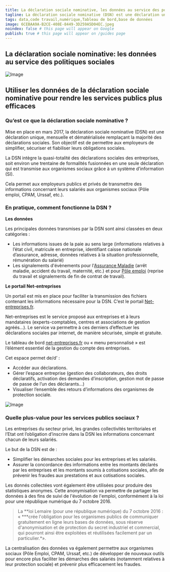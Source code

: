 ```yaml
---
title: La déclaration sociale nominative, les données au service des politiques sociales
tagline: La déclaration sociale nominative (DSN) est une déclaration unique, mensuelle et dématérialisée dont l’objectif est de permettre aux employeurs de simplifier, sécuriser et fiabiliser leurs obligations sociales.
tags: data,code travail,numérique,Tableau de bord,base de données
image: 6CEBAA9A-B2CE-408E-8449-3D259A5D04EC.jpeg
noindex: false # this page will appear on Google
publish: true # this page will appear on /guides page
---
```


## La déclaration sociale nominative: les données au service des politiques sociales

![Image](/images/guides/Déclaration_sociale_nominative_1.png)

## Utiliser les données de la déclaration sociale nominative pour rendre les services publics plus efficaces

### Qu’est ce que la déclaration sociale nominative ?

Mise en place en mars 2017, la déclaration sociale nominative (DSN) est une déclaration unique, mensuelle et dématérialisée remplaçant la majorité des déclarations sociales. Son objectif est de permettre aux employeurs de simplifier, sécuriser et fiabiliser leurs obligations sociales.

La DSN intègre la quasi-totalité des déclarations sociales des entreprises, soit environ une trentaine de formalités fusionnées en une seule déclaration qui est transmise aux organismes sociaux grâce à un système d’information (SI).

Cela permet aux employeurs publics et privés de transmettre des informations concernant leurs salariés aux organismes sociaux (Pôle emploi, CPAM, Urssaf, etc.).

### En pratique, comment fonctionne la DSN ?

**Les données**

Les principales données transmises par la DSN sont ainsi classées en deux catégories :

- Les informations issues de la paie au sens large (informations relatives à l’état civil, matricule en entreprise, identifiant caisse nationale d’assurance, adresse, données relatives à la situation professionnelle, rémunération du salarié)
- Les signalements d'évènements pour l'[Assurance Maladie](https://www.ameli.fr/entreprise) (arrêt maladie, accident du travail, maternité, etc.) et pour [Pôle emploi](https://www.pole-emploi.fr/accueil/) (reprise du travail et signalements de fin de contrat de travail).

**Le portail Net-entreprises**

Un portail est mis en place pour faciliter la transmission des fichiers contenant les informations nécessaire pour la DSN. C’est le portail [Net-entreprises.fr](http://Net-entreprises.fr).

Net-entreprises est le service proposé aux entreprises et à leurs mandataires (experts-comptables, centres et associations de gestion agréés…). Le service va permettre à ces derniers d’effectuer les déclarations sociales par internet, de manière sécurisée, simple et gratuite.

Le tableau de bord [net-entreprises.fr](http://net-entreprises.fr/) ou « menu personnalisé » est l’élément essentiel de la gestion du compte des entreprises.

Cet espace permet de/d’ :

- Accéder aux déclarations.
- Gérer l’espace entreprise (gestion des collaborateurs, des droits déclaratifs, activation des demandes d’inscription, gestion mot de passe de passe de l’un des déclarants…)
- Visualiser l’ensemble des retours d’informations des organismes de protection sociale.

![Image](/images/guides/Déclaration_sociale_nominative_2.png)

### **Quelle plus-value pour les services publics sociaux ?**

Les entreprises du secteur privé, les grandes collectivités territoriales et l’Etat ont l’obligation d’inscrire dans la DSN les informations concernant chacun de leurs salariés.

Le but de la DSN est de :

- Simplifier les démarches sociales pour les entreprises et les salariés.
- Assurer la concordance des informations entre les montants déclarés par les entreprises et les montants soumis à cotisations sociales, afin de prévenir les fraudes aux prestations et aux cotisations sociales.

Les donnés collectées vont également être utilisées pour produire des statistiques anonymes. Cette anonymisation va permettre de partager les données à des fins de suivi de l'évolution de l'emploi, conformément à la loi pour une république numérique du 7 octobre 2016.

> La **loi Lemaire (pour une république numérique) du 7 octobre 2016 : « \***crée l'obligation pour les organismes publics de communiquer gratuitement en ligne leurs bases de données, sous réserve d'anonymisation et de protection du secret industriel et commercial, qui pourront ainsi être exploitées et réutilisées facilement par un particulier.\*».

La centralisation des données va également permettre aux organismes sociaux (Pôle Emploi, CPAM, Urssaf, etc.) de développer de nouveaux outils pour encore plus faciliter les démarches des salariés (notamment relatives à leur protection sociale) et prévenir plus efficacement les fraudes.
